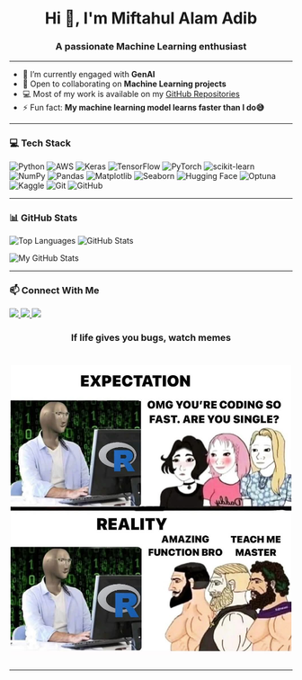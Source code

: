 <h1 align="center">Hi 👋, I'm Miftahul Alam Adib</h1>
<h3 align="center">A passionate Machine Learning enthusiast</h3>

<p align="center">

  </a>
</p>

---

- 🌱 I’m currently engaged with **GenAI**
- 🤝 Open to collaborating on **Machine Learning projects**
- 💻 Most of my work is available on my [GitHub Repositories](https://github.com/Miftahul-adib?tab=repositories)
- ⚡ Fun fact: **My machine learning model learns faster than I do😅**

---

### 💻 Tech Stack

![Python](https://img.shields.io/badge/python-3670A0?style=for-the-badge&logo=python&logoColor=ffdd54)
![AWS](https://img.shields.io/badge/AWS-%23FF9900.svg?style=for-the-badge&logo=amazon-aws&logoColor=white)
![Keras](https://img.shields.io/badge/Keras-%23D00000.svg?style=for-the-badge&logo=Keras&logoColor=white)
![TensorFlow](https://img.shields.io/badge/TensorFlow-%23FF6F00.svg?style=for-the-badge&logo=TensorFlow&logoColor=white)
![PyTorch](https://img.shields.io/badge/PyTorch-%23EE4C2C.svg?style=for-the-badge&logo=PyTorch&logoColor=white)
![scikit-learn](https://img.shields.io/badge/scikit--learn-%23F7931E.svg?style=for-the-badge&logo=scikit-learn&logoColor=white)
![NumPy](https://img.shields.io/badge/numpy-%23013243.svg?style=for-the-badge&logo=numpy&logoColor=white)
![Pandas](https://img.shields.io/badge/pandas-%23150458.svg?style=for-the-badge&logo=pandas&logoColor=white)
![Matplotlib](https://img.shields.io/badge/Matplotlib-%23ffffff.svg?style=for-the-badge&logo=Matplotlib&logoColor=black)
![Seaborn](https://img.shields.io/badge/Seaborn-2D3F72?style=for-the-badge&logo=Seaborn&logoColor=white)
![Hugging Face](https://img.shields.io/badge/HuggingFace-%23FFD21F.svg?style=for-the-badge&logo=huggingface&logoColor=black)
![Optuna](https://img.shields.io/badge/Optuna-6A1B9A?style=for-the-badge&logo=Optuna&logoColor=white)
![Kaggle](https://img.shields.io/badge/Kaggle-20BEFF?style=for-the-badge&logo=kaggle&logoColor=white)
![Git](https://img.shields.io/badge/git-%23F05033.svg?style=for-the-badge&logo=git&logoColor=white)
![GitHub](https://img.shields.io/badge/github-%23121011.svg?style=for-the-badge&logo=github&logoColor=white)

---

### 📊 GitHub Stats

<p align="left">
  <img src="https://github-readme-stats.vercel.app/api/top-langs?username=miftahul-adib&show_icons=true&locale=en&layout=compact" alt="Top Languages" />

<img src="https://github-readme-stats.vercel.app/api?username=miftahul-adib&show_icons=true&locale=en" alt="GitHub Stats" />
</p>


![My GitHub Stats](https://github-readme-stats.vercel.app/api?username=Miftahul-adib&show_icons=true&theme=transparent)

---

### 📫 Connect With Me

<p align="left">
  <a href="mailto:miftahuladib04@gmail.com">
    <img src="https://img.shields.io/badge/Email-D14836?style=for-the-badge&logo=gmail&logoColor=white" />
  </a>
 
  <a href="https://www.kaggle.com/miftahuladib">
    <img src="https://img.shields.io/badge/Kaggle-20BEFF?style=for-the-badge&logo=kaggle&logoColor=white" />
  </a>
  <a href="https://www.linkedin.com/in/miftahul-alam-adib/">
    <img src="https://img.shields.io/badge/LinkedIn-0A66C2?style=for-the-badge&logo=linkedin&logoColor=white" />
  </a>
</p>


<h3 align="center">

  If life gives you bugs, watch memes
</h3>
<h1 align="center">
  <img src="If life gives you bugs, make memes.jpg" width="500" />
</h1>

---



